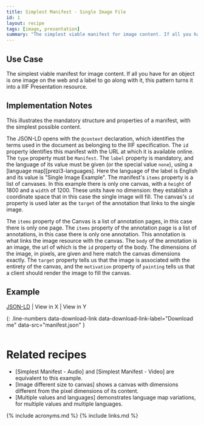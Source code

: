 ```yaml
---
title: Simplest Manifest - Single Image File
id: 1
layout: recipe
tags: [image, presentation]
summary: "The simplest viable manifest for image content. If all you have for an object is one image on the web and a label, this pattern turns it into a IIIF Presentation resource."
---
```



## Use Case

The simplest viable manifest for image content. If all you have for an object is one image on the web and a label to go along with it, this pattern turns it into a IIIF Presentation resource.

## Implementation Notes

This illustrates the mandatory structure and properties of a manifest, with the simplest possible content. 

The JSON-LD opens with the `@context` declaration, which identifies the terms used in the document as belonging to the IIIF specification. The `id` property identifies this manifest with the URL at which it is available online. The `type` property must be `Manifest`. The `label` property is mandatory, and the language of its value must be given (or the special value `none`), using a [language map][prezi3-languages]. Here the language of the label is English and its value is "Single Image Example". The manifest's `items` property is a list of canvases. In this example there is only one canvas, with a `height` of 1800 and a `width` of 1200. These units have no dimension: they establish a coordinate space that in this case the single image will fill. The canvas's `id` property is used later as the `target` of the annotation that links to the single image. 

The `items` property of the Canvas is a list of annotation pages, in this case there is only one page. The `items` property of the annotation page is a list of annotations, in this case there is only one annotation. This annotation is what links the image resource with the canvas. The `body` of the annotation is an image, the url of which is the `id` property of the body. The dimensions of the image, in pixels, are given and here match the canvas dimensions exactly. The `target` property tells us that the image is associated with the entirety of the canvas, and the `motivation` property of `painting` tells us that a client should render the image to fill the canvas.


## Example

[JSON-LD](manifest.json) | View in X | View in Y 

{: .line-numbers data-download-link data-download-link-label="Download me" data-src="manifest.json" }
```json
```

# Related recipes

* [Simplest Manifest - Audio] and [Simplest Manifest - Video] are equivalent to this example.
* [Image different size to canvas] shows a canvas with dimensions different from the pixel dimensions of its content.
* [Multiple values and languages] demonstrates language map variations, for multiple values and multiple languages. 


{% include acronyms.md %}
{% include links.md %}
